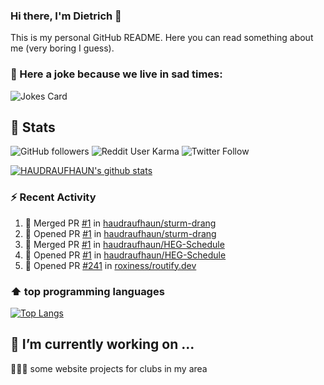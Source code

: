 ### Hi there, I'm Dietrich 👋

This is my personal GitHub README. Here you can read something about me (very boring I guess).

### 🤡 Here a joke because we live in sad times:
![Jokes Card](https://readme-jokes.vercel.app/api)

## :rocket: Stats

 ![GitHub followers](https://img.shields.io/github/followers/HAUDRAUFHAUN?label=GitHub-Followers&logo=GitHub&style=for-the-badge) ![Reddit User Karma](https://img.shields.io/reddit/user-karma/combined/haudraufhaun?logo=reddit&style=for-the-badge) ![Twitter Follow](https://img.shields.io/twitter/follow/haudraufhaun1?color=%231da1f2&logo=twitter&logoColor=%231da1f2&style=for-the-badge)
  
[![HAUDRAUFHAUN's github stats](https://github-readme-stats.vercel.app/api?username=HAUDRAUFHAUN&show_icons=true&theme=vue&hide_border=true)](https://github.com/anuraghazra/github-readme-stats)

### ⚡ Recent Activity

<!--START_SECTION:activity-->
1. 🎉 Merged PR [#1](https://github.com/haudraufhaun/sturm-drang/pull/1) in [haudraufhaun/sturm-drang](https://github.com/haudraufhaun/sturm-drang)
2. 💪 Opened PR [#1](https://github.com/haudraufhaun/sturm-drang/pull/1) in [haudraufhaun/sturm-drang](https://github.com/haudraufhaun/sturm-drang)
3. 🎉 Merged PR [#1](https://github.com/haudraufhaun/HEG-Schedule/pull/1) in [haudraufhaun/HEG-Schedule](https://github.com/haudraufhaun/HEG-Schedule)
4. 💪 Opened PR [#1](https://github.com/haudraufhaun/HEG-Schedule/pull/1) in [haudraufhaun/HEG-Schedule](https://github.com/haudraufhaun/HEG-Schedule)
5. 💪 Opened PR [#241](https://github.com/roxiness/routify.dev/pull/241) in [roxiness/routify.dev](https://github.com/roxiness/routify.dev)
<!--END_SECTION:activity-->

### ⬆️ top programming languages
[![Top Langs](https://github-readme-stats.vercel.app/api/top-langs/?username=HAUDRAUFHAUN&theme=vue&hide_border=true)](https://github.com/anuraghazra/github-readme-stats)

## 🔭 I’m currently working on ...

👨🏻‍💼 some website projects for clubs in my area
